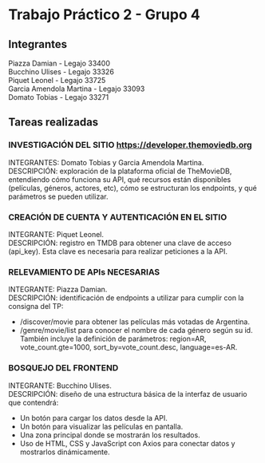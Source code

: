 # Trabajo Práctico 2 - Grupo 4

## Integrantes <br>
Piazza Damian - Legajo 33400 <br>
Bucchino Ulises - Legajo 33326 <br>
Piquet Leonel - Legajo 33725 <br>
Garcia Amendola Martina - Legajo 33093 <br>
Domato Tobias - Legajo 33271 <br>

## Tareas realizadas <br>

### INVESTIGACIÓN DEL SITIO https://developer.themoviedb.org <br>
INTEGRANTES: Domato Tobias y Garcia Amendola Martina. <br>
DESCRIPCIÓN: exploración de la plataforma oficial de TheMovieDB, entendiendo cómo funciona su API, qué recursos están disponibles (películas, géneros, actores, etc), cómo se estructuran los endpoints, y qué parámetros se pueden utilizar. <br>

### CREACIÓN DE CUENTA Y AUTENTICACIÓN EN EL SITIO <br>
INTEGRANTE: Piquet Leonel. <br>
DESCRIPCIÓN: registro en TMDB para obtener una clave de acceso (api_key). Esta clave es necesaria para realizar peticiones a la API. <br>

### RELEVAMIENTO DE APIs NECESARIAS <br>
INTEGRANTE: Piazza Damian. <br>
DESCRIPCIÓN: identificación de endpoints a utilizar para cumplir con la consigna del TP:
- /discover/movie para obtener las películas más votadas de Argentina.
- /genre/movie/list para conocer el nombre de cada género según su id.
También incluye la definición de parámetros: region=AR, vote_count.gte=1000, sort_by=vote_count.desc, language=es-AR. <br>

### BOSQUEJO DEL FRONTEND <br>
INTEGRANTE: Bucchino Ulises. <br>
DESCRIPCIÓN: diseño de una estructura básica de la interfaz de usuario que contendrá:
- Un botón para cargar los datos desde la API.
- Un botón para visualizar las películas en pantalla.
- Una zona principal donde se mostrarán los resultados.
- Uso de HTML, CSS y JavaScript con Axios para conectar datos y mostrarlos dinámicamente.